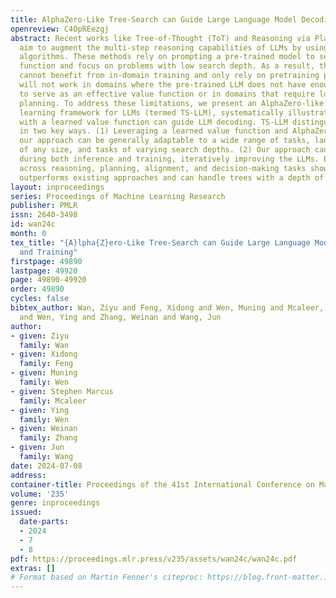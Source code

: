 ```yaml
---
title: AlphaZero-Like Tree-Search can Guide Large Language Model Decoding and Training
openreview: C4OpREezgj
abstract: Recent works like Tree-of-Thought (ToT) and Reasoning via Planning (RAP)
  aim to augment the multi-step reasoning capabilities of LLMs by using tree-search
  algorithms. These methods rely on prompting a pre-trained model to serve as a value
  function and focus on problems with low search depth. As a result, these methods
  cannot benefit from in-domain training and only rely on pretraining process — they
  will not work in domains where the pre-trained LLM does not have enough knowledge
  to serve as an effective value function or in domains that require long-horizon
  planning. To address these limitations, we present an AlphaZero-like tree-search
  learning framework for LLMs (termed TS-LLM), systematically illustrating how tree-search
  with a learned value function can guide LLM decoding. TS-LLM distinguishes itself
  in two key ways. (1) Leveraging a learned value function and AlphaZero-like algorithms,
  our approach can be generally adaptable to a wide range of tasks, language models
  of any size, and tasks of varying search depths. (2) Our approach can guide LLMs
  during both inference and training, iteratively improving the LLMs. Empirical results
  across reasoning, planning, alignment, and decision-making tasks show that TS-LLM
  outperforms existing approaches and can handle trees with a depth of 64.
layout: inproceedings
series: Proceedings of Machine Learning Research
publisher: PMLR
issn: 2640-3498
id: wan24c
month: 0
tex_title: "{A}lpha{Z}ero-Like Tree-Search can Guide Large Language Model Decoding
  and Training"
firstpage: 49890
lastpage: 49920
page: 49890-49920
order: 49890
cycles: false
bibtex_author: Wan, Ziyu and Feng, Xidong and Wen, Muning and Mcaleer, Stephen Marcus
  and Wen, Ying and Zhang, Weinan and Wang, Jun
author:
- given: Ziyu
  family: Wan
- given: Xidong
  family: Feng
- given: Muning
  family: Wen
- given: Stephen Marcus
  family: Mcaleer
- given: Ying
  family: Wen
- given: Weinan
  family: Zhang
- given: Jun
  family: Wang
date: 2024-07-08
address:
container-title: Proceedings of the 41st International Conference on Machine Learning
volume: '235'
genre: inproceedings
issued:
  date-parts:
  - 2024
  - 7
  - 8
pdf: https://proceedings.mlr.press/v235/assets/wan24c/wan24c.pdf
extras: []
# Format based on Martin Fenner's citeproc: https://blog.front-matter.io/posts/citeproc-yaml-for-bibliographies/
---
```

